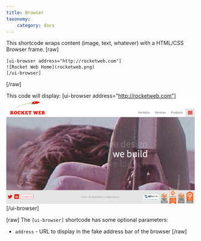 ```yaml
---
title: Browser
taxonomy:
    category: docs
---
```


This shortcode wraps content (image, text, whatever) with a HTML/CSS Browser frame.
[raw]
```
[ui-browser address="http://rocketweb.com"]
![Rocket Web Home](rocketweb.png)
[/ui-browser]
```
[/raw]

This code will display:
[ui-browser address="http://rocketweb.com"]
![Rocket Web Home](rocketweb.png)
[/ui-browser]

[raw]
The `[ui-browser]` shortcode has some optional parameters:

* `address` - URL to display in the fake address bar of the browser
[/raw]